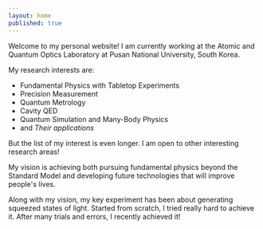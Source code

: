 ```yaml
---
layout: home
published: true
---
```

Welcome to my personal website! I am currently working at the Atomic and Quantum Optics Laboratory at Pusan National University, South Korea.

My research interests are:
- Fundamental Physics with Tabletop Experiments
- Precision Measurement
- Quantum Metrology
- Cavity QED
- Quantum Simulation and Many-Body Physics
- and _Their applications_

But the list of my interest is even longer. I am open to other interesting research areas!

My vision is achieving both pursuing fundamental physics beyond the Standard Model and developing future technologies that will improve people's lives.

Along with my vision, my key experiment has been about generating squeezed states of light. Started from scratch, I tried really hard to achieve it. After many trials and errors, I recently achieved it!
